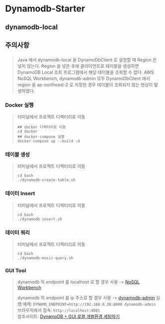 # Dynamodb-Starter

## dynamodb-local
## 주의사항
###
> Java 에서 dynamodb-local 을 DynamoDbClient 로 설정할 때 Region 은 넣지 않는다.
> Region 을 넣은 후에 클라이언트로 테이블을 생성하면 DynamoDB Local 조회 프로그램에서 해당 테이블을 조회할 수 없다.
> AWS NoSQL Workbench, dynamodb-admin 모두 DynamoDbClient 에서 region 을 ap-northeast-2 로 지정한 경우 테이블이 조회되지 않는 현상이 발생하였다.

### Docker 실행
> 터미널에서 프로젝트 디렉터리로 이동
> ```
> ## docker 디렉터리로 이동
> cd docker
> ## docker-compose 실행
> docker-compose up --build -d
> ``` 

### 테이블 생성
> 터미널에서 프로젝트 디렉터리로 이동
> ```
> cd bash
> ./dynamodb-create-table.sh
> ```

### 데이터 Insert
> 터미널에서 프로젝트 디렉터리로 이동
> ```
> cd bash
> ./dynamodb-insert.sh
> ```

### 데이터 쿼리
> 터미널에서 프로젝트 디렉터리로 이동
> ```
> cd bash
> ./dynamodb-music-query.sh
> ```

### GUI Tool
> dynamodb 의 endpoint 를 localhost 로 할 경우 사용 -> [NoSQL Workbench](https://docs.aws.amazon.com/amazondynamodb/latest/developerguide/workbench.settingup.html)  
>
> dynamodb 의 endpoint 를 ip 주소로 할 경우 사용 -> [dynamodb-admin](https://www.npmjs.com/package/dynamodb-admin)
> 실행 예제: `DYNAMO_ENDPOINT=http://192.168.0.38:8000 dynamodb-admin`  
> 브라우저에서 접속: `http://localhost:8001`  
> 참조사이트: [DynamoDB + GUI 로컬 개발환경 세팅하기](https://aerocode.net/317)
